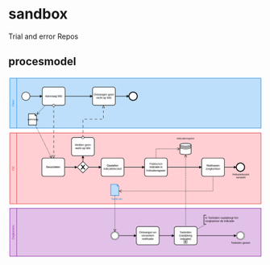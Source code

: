 <link rel="stylesheet" href="css/sandbox.css">

# sandbox
Trial and error Repos

## procesmodel
![img/beoordelen-met-indicatieregister-copy.svg#thumbnail](img/beoordelen-met-indicatieregister-copy.svg#thumbnail "Primare proces indicatieregister")
